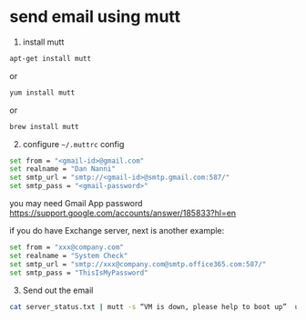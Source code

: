 # send email using mutt
1. install mutt
```bash
apt-get install mutt
```
or 
```bash
yum install mutt
```
or 
```bash
brew install mutt
```

2. configure `~/.muttrc` config
```bash
set from = "<gmail-id>@gmail.com"
set realname = "Dan Nanni"
set smtp_url = "smtp://<gmail-id>@smtp.gmail.com:587/"
set smtp_pass = "<gmail-password>"
```
you may need Gmail App password https://support.google.com/accounts/answer/185833?hl=en 

if you do have Exchange server, next is another example:
```bash
set from = "xxx@company.com"
set realname = "System Check"
set smtp_url = "smtp://xxx@company.com@smtp.office365.com:587/"
set smtp_pass = "ThisIsMyPassword"
```

3. Send out the email
```bash
cat server_status.txt | mutt -s “VM is down, please help to boot up”  user1@company.com,user2@company.com -c myself@company.com -c myManager@company.com
```

